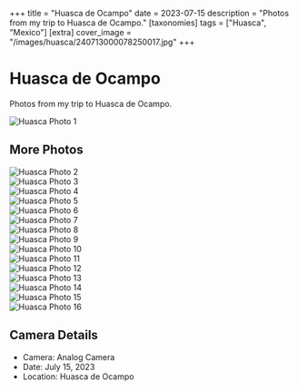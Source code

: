 +++
title = "Huasca de Ocampo"
date = 2023-07-15
description = "Photos from my trip to Huasca de Ocampo."
[taxonomies]
tags = ["Huasca", "Mexico"]
[extra]
cover_image = "/images/huasca/240713000078250017.jpg"
+++

# Huasca de Ocampo

Photos from my trip to Huasca de Ocampo.

![Huasca Photo 1](/images/huasca/240713000078250017.jpg)

## More Photos

![Huasca Photo 2](/images/huasca/240713000078250018.jpg)  
![Huasca Photo 3](/images/huasca/240713000078250019.jpg)  
![Huasca Photo 4](/images/huasca/240713000078250020.jpg)  
![Huasca Photo 5](/images/huasca/240713000078250021.jpg)  
![Huasca Photo 6](/images/huasca/240713000078250023.jpg)  
![Huasca Photo 7](/images/huasca/240713000078250024.jpg)  
![Huasca Photo 8](/images/huasca/240713000078250025.jpg)  
![Huasca Photo 9](/images/huasca/240713000078250026.jpg)  
![Huasca Photo 10](/images/huasca/240713000078250027.jpg)  
![Huasca Photo 11](/images/huasca/240713000078250028.jpg)  
![Huasca Photo 12](/images/huasca/240713000078250029.jpg)  
![Huasca Photo 13](/images/huasca/240713000078250030.jpg)  
![Huasca Photo 14](/images/huasca/240713000078250034.jpg)  
![Huasca Photo 15](/images/huasca/240713000078250035.jpg)  
![Huasca Photo 16](/images/huasca/240713000078250036.jpg)

## Camera Details

- Camera: Analog Camera
- Date: July 15, 2023
- Location: Huasca de Ocampo

